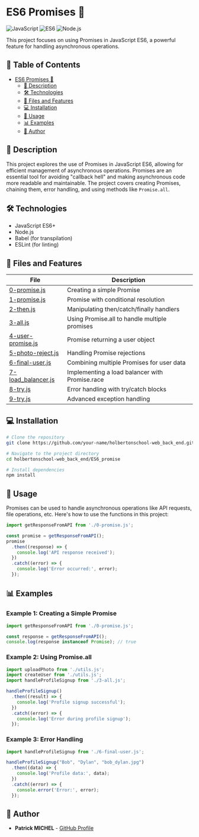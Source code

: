 # ES6 Promises 🔄

![JavaScript](https://img.shields.io/badge/JavaScript-F7DF1E?style=for-the-badge&logo=javascript&logoColor=black)
![ES6](https://img.shields.io/badge/ES6-2C2D72?style=for-the-badge&logo=javascript&logoColor=white)
![Node.js](https://img.shields.io/badge/Node.js-43853D?style=for-the-badge&logo=node.js&logoColor=white)

This project focuses on using Promises in JavaScript ES6, a powerful feature for handling asynchronous operations.

## 📑 Table of Contents
- [ES6 Promises 🔄](#es6-promises-)
  - [📝 Description](#-description)
  - [🛠️ Technologies](#️-technologies)
  - [📂 Files and Features](#-files-and-features)
  - [💻 Installation](#-installation)
  - [🚦 Usage](#-usage)
  - [📊 Examples](#-examples)
  - [👤 Author](#-author)

## 📝 Description

This project explores the use of Promises in JavaScript ES6, allowing for efficient management of asynchronous operations. Promises are an essential tool for avoiding "callback hell" and making asynchronous code more readable and maintainable. The project covers creating Promises, chaining them, error handling, and using methods like `Promise.all`.

## 🛠️ Technologies

- JavaScript ES6+
- Node.js
- Babel (for transpilation)
- ESLint (for linting)

## 📂 Files and Features

| File | Description |
|---------|-------------|
| [0-promise.js](./0-promise.js) | Creating a simple Promise |
| [1-promise.js](./1-promise.js) | Promise with conditional resolution |
| [2-then.js](./2-then.js) | Manipulating then/catch/finally handlers |
| [3-all.js](./3-all.js) | Using Promise.all to handle multiple promises |
| [4-user-promise.js](./4-user-promise.js) | Promise returning a user object |
| [5-photo-reject.js](./5-photo-reject.js) | Handling Promise rejections |
| [6-final-user.js](./6-final-user.js) | Combining multiple Promises for user data |
| [7-load_balancer.js](./7-load_balancer.js) | Implementing a load balancer with Promise.race |
| [8-try.js](./8-try.js) | Error handling with try/catch blocks |
| [9-try.js](./9-try.js) | Advanced exception handling |

## 💻 Installation

```bash
# Clone the repository
git clone https://github.com/your-name/holbertonschool-web_back_end.git

# Navigate to the project directory
cd holbertonschool-web_back_end/ES6_promise

# Install dependencies
npm install
```

## 🚦 Usage

Promises can be used to handle asynchronous operations like API requests, file operations, etc. Here's how to use the functions in this project:

```javascript
import getResponseFromAPI from './0-promise.js';

const promise = getResponseFromAPI();
promise
  .then((response) => {
    console.log('API response received');
  })
  .catch((error) => {
    console.log('Error occurred:', error);
  });
```

## 📊 Examples

### Example 1: Creating a Simple Promise

```javascript
import getResponseFromAPI from './0-promise.js';

const response = getResponseFromAPI();
console.log(response instanceof Promise); // true
```

### Example 2: Using Promise.all

```javascript
import uploadPhoto from './utils.js';
import createUser from './utils.js';
import handleProfileSignup from './3-all.js';

handleProfileSignup()
  .then((result) => {
    console.log('Profile signup successful');
  })
  .catch((error) => {
    console.log('Error during profile signup');
  });
```

### Example 3: Error Handling

```javascript
import handleProfileSignup from './6-final-user.js';

handleProfileSignup("Bob", "Dylan", "bob_dylan.jpg")
  .then((data) => {
    console.log('Profile data:', data);
  })
  .catch((error) => {
    console.error('Error:', error);
  });
```

## 👤 Author

- **Patrick MICHEL** - [GitHub Profile](https://github.com/Pmichel74)
